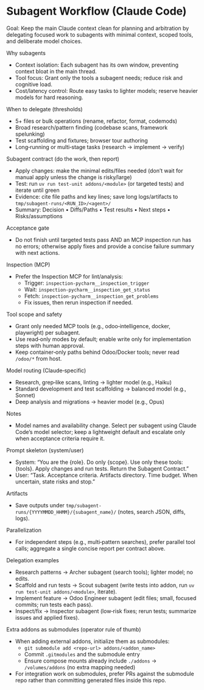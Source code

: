 # Subagent Workflow (Claude Code)

Goal: Keep the main Claude context clean for planning and arbitration by delegating focused work to subagents with
minimal context, scoped tools, and deliberate model choices.

Why subagents

- Context isolation: Each subagent has its own window, preventing context bloat in the main thread.
- Tool focus: Grant only the tools a subagent needs; reduce risk and cognitive load.
- Cost/latency control: Route easy tasks to lighter models; reserve heavier models for hard reasoning.

When to delegate (thresholds)

- 5+ files or bulk operations (rename, refactor, format, codemods)
- Broad research/pattern finding (codebase scans, framework spelunking)
- Test scaffolding and fixtures; browser tour authoring
- Long‑running or multi‑stage tasks (research → implement → verify)

Subagent contract (do the work, then report)

- Apply changes: make the minimal edits/files needed (don’t wait for manual apply unless the change is risky/large)
- Test: run `uv run test-unit addons/<module>` (or targeted tests) and iterate until green
- Evidence: cite file paths and key lines; save long logs/artifacts to `tmp/subagent-runs/<RUN_ID>/<agent>/`
- Summary: Decision • Diffs/Paths • Test results • Next steps • Risks/assumptions

Acceptance gate

- Do not finish until targeted tests pass AND an MCP inspection run has no errors; otherwise apply fixes and provide a
  concise failure summary with next actions.

Inspection (MCP)

- Prefer the Inspection MCP for lint/analysis:
    - Trigger: `inspection-pycharm__inspection_trigger`
    - Wait: `inspection-pycharm__inspection_get_status`
    - Fetch: `inspection-pycharm__inspection_get_problems`
    - Fix issues, then rerun inspection if needed.

Tool scope and safety

- Grant only needed MCP tools (e.g., odoo‑intelligence, docker, playwright) per subagent.
- Use read‑only modes by default; enable write only for implementation steps with human approval.
- Keep container‑only paths behind Odoo/Docker tools; never read `/odoo/*` from host.

Model routing (Claude‑specific)

- Research, grep‑like scans, linting → lighter model (e.g., Haiku)
- Standard development and test scaffolding → balanced model (e.g., Sonnet)
- Deep analysis and migrations → heavier model (e.g., Opus)

Notes

- Model names and availability change. Select per subagent using Claude Code’s model selector; keep a lightweight
  default and escalate only when acceptance criteria require it.

Prompt skeleton (system/user)

- System: “You are the {role}. Do only {scope}. Use only these tools: {tools}. Apply changes and run tests. Return the
  Subagent Contract.”
- User: “Task. Acceptance criteria. Artifacts directory. Time budget. When uncertain, state risks and stop.”

Artifacts

- Save outputs under `tmp/subagent-runs/{YYYYMMDD_HHMM}/{subagent_name}/` (notes, search JSON, diffs, logs).

Parallelization

- For independent steps (e.g., multi‑pattern searches), prefer parallel tool calls; aggregate a single concise report
  per contract above.

Delegation examples

- Research patterns → Archer subagent (search tools); lighter model; no edits.
- Scaffold and run tests → Scout subagent (write tests into addon, run `uv run test-unit addons/<module>`, iterate).
- Implement feature → Odoo Engineer subagent (edit files; small, focused commits; run tests each pass).
- Inspect/fix → Inspector subagent (low‑risk fixes; rerun tests; summarize issues and applied fixes).

Extra addons as submodules (operator rule of thumb)

- When adding external addons, initialize them as submodules:
    - `git submodule add <repo-url> addons/<addon_name>`
    - Commit `.gitmodules` and the submodule entry
    - Ensure compose mounts already include `./addons` → `/volumes/addons` (no extra mapping needed)
- For integration work on submodules, prefer PRs against the submodule repo rather than committing generated files
  inside this repo.
